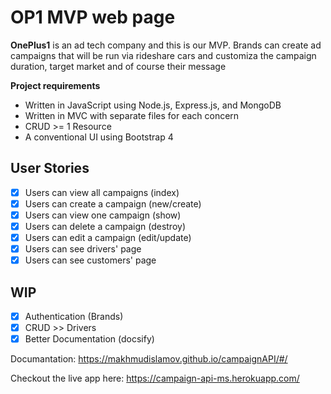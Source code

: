 # OP1 MVP web page

**OnePlus1** is an ad tech company and this is our MVP.
Brands can create ad campaigns that will be run via rideshare cars and customiza the campaign duration, target market and of course their message

**Project requirements**
- Written in JavaScript using Node.js, Express.js, and MongoDB
- Written in MVC with separate files for each concern
- CRUD >= 1 Resource
- A conventional UI using Bootstrap 4

## User Stories
* [X] Users can view all campaigns (index)
* [X] Users can create a campaign (new/create)
* [X] Users can view one campaign (show)
* [X] Users can delete a campaign (destroy)
* [X] Users can edit a campaign (edit/update)
* [X] Users can see drivers' page
* [X] Users can see customers' page

## WIP
* [X] Authentication (Brands)
* [X] CRUD >> Drivers
* [X] Better Documentation (docsify)

Documantation: https://makhmudislamov.github.io/campaignAPI/#/

Checkout the live app here: https://campaign-api-ms.herokuapp.com/
